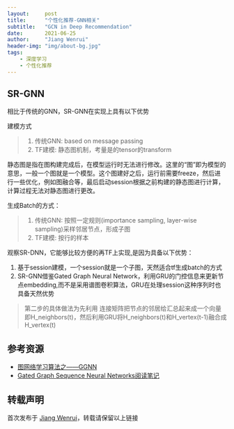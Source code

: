 ```yaml
---
layout:     post
title:      "个性化推荐-GNN相关"
subtitle:   "GCN in Deep Recommendation"
date:       2021-06-25
author:     "Jiang Wenrui"
header-img: "img/about-bg.jpg"
tags:
    - 深度学习
    - 个性化推荐
---
```


## SR-GNN

相比于传统的GNN，SR-GNN在实现上具有以下优势

建模方式
> 1. 传统GNN: based on message passing
> 2. TF建模: 静态图机制，考量是的tensor的transform

静态图是指在图构建完成后，在模型运行时无法进行修改。这里的“图”即为模型的意思，一般一个图就是一个模型。这个图建好之后，运行前需要freeze，然后进行一些优化，例如图融合等，最后启动session根据之前构建的静态图进行计算，计算过程无法对静态图进行更改。

生成Batch的方式：
> 1. 传统GNN: 按照一定规则(importance sampling, layer-wise sampling)采样邻居节点，形成子图
> 2. TF建模: 按行的样本

观察SR-DNN，它能够比较方便的再TF上实现,是因为具备以下优势：
1. 基于session建模，一个session就是一个子图，天然适合tf生成batch的方式
2. SR-GNN借鉴Gated Graph Neural Network，利用GRU的门控信息来更新节点embedding,而不是采用谱图卷积算法，GRU在处理session这种序列时也具备天然优势
> 第二步的具体做法为先利用 连接矩阵把节点的邻居给汇总起来成一个向量即H_neighbors(t)，然后利用GRU将H_neighbors(t)和H_vertex(t-1)融合成H_vertex(t)

## 参考资源

* [图网络学习算法之——GGNN](https://zhuanlan.zhihu.com/p/83410937)
* [Gated Graph Sequence Neural Networks阅读笔记](https://zhuanlan.zhihu.com/p/28170197)

## 转载声明

首次发布于 [Jiang Wenrui](http://wenruij.github.io)，转载请保留以上链接